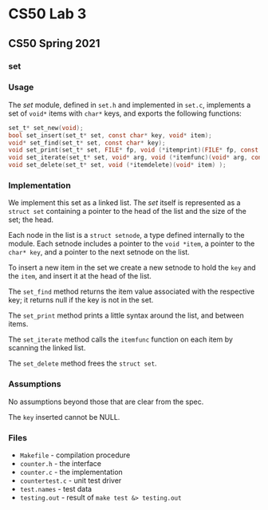 # CS50 Lab 3
## CS50 Spring 2021

### set

### Usage

The *set* module, defined in `set.h` and implemented in `set.c`, implements a set of `void*` items with `char*` keys, and exports the following functions:

```c
set_t* set_new(void);
bool set_insert(set_t* set, const char* key, void* item);
void* set_find(set_t* set, const char* key);
void set_print(set_t* set, FILE* fp, void (*itemprint)(FILE* fp, const char* key, void* item) );
void set_iterate(set_t* set, void* arg, void (*itemfunc)(void* arg, const char* key, void* item) );
void set_delete(set_t* set, void (*itemdelete)(void* item) );
```

### Implementation

We implement this set as a linked list.
The *set* itself is represented as a `struct set` containing a pointer to the head of the list and the size of the set; the head.

Each node in the list is a `struct setnode`, a type defined internally to the module.
Each setnode includes a pointer to the `void *item`, a pointer to the `char* key`, and a pointer to the next setnode on the list.

To insert a new item in the set we create a new setnode to hold the `key` and the `item`, and insert it at the head of the list.

The `set_find` method returns the item value associated with the respective key; it returns null if the key is not in the set.

The `set_print` method prints a little syntax around the list, and between items.

The `set_iterate` method calls the `itemfunc` function on each item by scanning the linked list.

The `set_delete` method frees the `struct set`.

### Assumptions

No assumptions beyond those that are clear from the spec.

The `key` inserted cannot be NULL.

### Files

* `Makefile` - compilation procedure
* `counter.h` - the interface
* `counter.c` - the implementation
* `countertest.c` - unit test driver
* `test.names` - test data
* `testing.out` - result of `make test &> testing.out`


